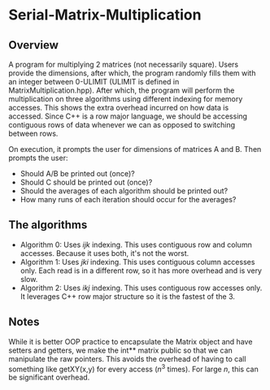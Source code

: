 # Serial-Matrix-Multiplication

## Overview
A program for multiplying 2 matrices (not necessarily square). Users provide the dimensions, after which, the program randomly fills them with an integer between 0-ULIMIT (ULIMIT is defined in MatrixMultiplication.hpp). After which, the program will perform the multiplication on three algorithms using different indexing for memory accesses. This shows the extra overhead incurred on how data is accessed. Since C++ is a row major language, we should be accessing contiguous rows of data whenever we can as opposed to switching between rows.

On execution, it prompts the user for dimensions of matrices A and B. Then prompts the user: 
- Should A/B be printed out (once)?
- Should C should be printed out (once)? 
- Should the averages of each algorithm should be printed out? 
- How many runs of each iteration should occur for the averages?

## The algorithms
- Algorithm 0: Uses *ijk* indexing. This uses contiguous row and column accesses. Because it uses both, it's not the worst.
- Algorithm 1: Uses *jki* indexing. This uses contiguous column accesses only. Each read is in a different row, so it has more overhead and is very slow. 
- Algorithm 2: Uses *ikj* indexing. This uses contiguous row accesses only. It leverages C++ row major structure so it is the fastest of the 3.

## Notes
While it is better OOP practice to encapsulate the Matrix object and have setters and getters, we make the int** matrix public so that we can manipulate the raw pointers. This avoids the overhead of having to call something like getXY(x,y) for every access (*n*<sup>3</sup> times). For large *n*, this can be significant overhead.

